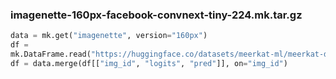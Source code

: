 ### imagenette-160px-facebook-convnext-tiny-224.mk.tar.gz

```python
data = mk.get("imagenette", version="160px")
df = 
mk.DataFrame.read("https://huggingface.co/datasets/meerkat-ml/meerkat-dataframes/resolve/main/imagenette-160px-facebook-convnext-tiny-224.mk.tar.gz")
df = data.merge(df[["img_id", "logits", "pred"]], on="img_id")
```
